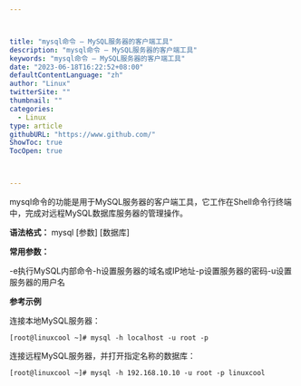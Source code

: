 ```yaml
---



title: "mysql命令 – MySQL服务器的客户端工具"
description: "mysql命令 – MySQL服务器的客户端工具"
keywords: "mysql命令 – MySQL服务器的客户端工具"
date: "2023-06-18T16:22:52+08:00"
defaultContentLanguage: "zh"
author: "Linux"
twitterSite: ""
thumbnail: ""
categories:
  - Linux
type: article
githubURL: "https://www.github.com/"
ShowToc: true
TocOpen: true



---
```


mysql命令的功能是用于MySQL服务器的客户端工具，它工作在Shell命令行终端中，完成对远程MySQL数据库服务器的管理操作。

**语法格式：** mysql [参数] [数据库]

**常用参数：**

-e执行MySQL内部命令-h设置服务器的域名或IP地址-p设置服务器的密码-u设置服务器的用户名

**参考示例**

连接本地MySQL服务器：

```
[root@linuxcool ~]# mysql -h localhost -u root -p
```

连接远程MySQL服务器，并打开指定名称的数据库：

```
[root@linuxcool ~]# mysql -h 192.168.10.10 -u root -p linuxcool
```